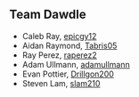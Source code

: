 ## Team Dawdle

* Caleb Ray, [epicgy12](https://github.com/epicgy12)
* Aidan Raymond, [Tabris05](https://github.com/tabris05)
* Ray Perez, [raperez2](https://github.com/raperez2)
* Adam Ullmann, [adamullmann](https://github.com/AdamUllmann)
* Evan Pottier, [Drillgon200](https://github.com/Drillgon200)
* Steven Lam, [slam210](https://github.com/slam210)
